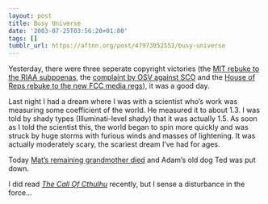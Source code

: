 ```yaml
---
layout: post
title: Busy Universe
date: '2003-07-25T03:56:20+01:00'
tags: []
tumblr_url: https://aftnn.org/post/47973052552/busy-universe
---
```

<p>Yesterday, there were three seperate copyright victories (the <a href="http://www.theregister.co.uk/content/6/31891.html">MIT rebuke to the RIAA subpoenas</a>, the <a href="http://www.smh.com.au/articles/2003/07/23/1058853121030.html">complaint by OSV against SCO</a> and the <a href="http://news.com.com/2100-1028_3-5053421.html?tag=fd_top">House of Reps rebuke to the new FCC media regs</a>), it was a good day.</p>
<p>Last night I had a dream where I was with a scientist who&rsquo;s work was measuring some coefficient of the world. He measured it to about 1.3. I was told by shady types (Illuminati-level shady) that it was actually 1.5. As soon as I told the scientist this, the world began to spin more quickly and was struck by huge storms with furious winds and masses of lightening. It was actually moderately scary, the scariest dream I&rsquo;ve had for ages.</p>
<p>Today <a href="http://ninj4.org/blog/entry?1059060961">Mat&rsquo;s remaining grandmother died</a> and Adam&rsquo;s old dog Ted was put down.</p>
<p>I did read <em><a href="http://www.gizmology.net/lovecraft/works/cthulhu.htm">The Call Of Cthulhu</a></em> recently, but I sense a disturbance in the force&hellip;</p>
